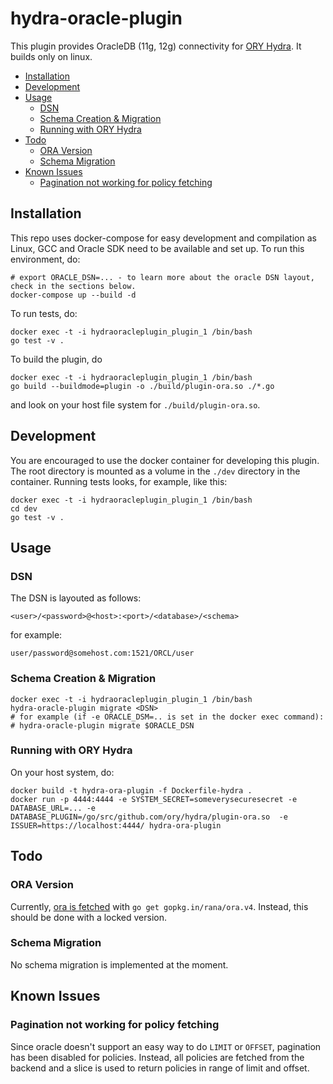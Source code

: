 # hydra-oracle-plugin

This plugin provides OracleDB (11g, 12g) connectivity for [ORY Hydra](https://github.com/ory/hydra). It builds
only on linux.

<!-- START doctoc generated TOC please keep comment here to allow auto update -->
<!-- DON'T EDIT THIS SECTION, INSTEAD RE-RUN doctoc TO UPDATE -->


- [Installation](#installation)
- [Development](#development)
- [Usage](#usage)
  - [DSN](#dsn)
  - [Schema Creation & Migration](#schema-creation-&-migration)
  - [Running with ORY Hydra](#running-with-ory-hydra)
- [Todo](#todo)
  - [ORA Version](#ora-version)
  - [Schema Migration](#schema-migration)
- [Known Issues](#known-issues)
  - [Pagination not working for policy fetching](#pagination-not-working-for-policy-fetching)

<!-- END doctoc generated TOC please keep comment here to allow auto update -->

## Installation

This repo uses docker-compose for easy development and compilation as Linux, GCC and Oracle SDK need to be
available and set up. To run this environment, do:

```
# export ORACLE_DSN=... - to learn more about the oracle DSN layout, check in the sections below.
docker-compose up --build -d
```

To run tests, do:

```
docker exec -t -i hydraoracleplugin_plugin_1 /bin/bash
go test -v .
```

To build the plugin, do

```
docker exec -t -i hydraoracleplugin_plugin_1 /bin/bash
go build --buildmode=plugin -o ./build/plugin-ora.so ./*.go
```

and look on your host file system for `./build/plugin-ora.so`.

## Development

You are encouraged to use the docker container for developing this plugin. The root directory is mounted as a volume
in the `./dev` directory in the container. Running tests looks, for example, like this:

```
docker exec -t -i hydraoracleplugin_plugin_1 /bin/bash
cd dev
go test -v .
```

## Usage

### DSN

The DSN is layouted as follows:

```
<user>/<password>@<host>:<port>/<database>/<schema>
```

for example:

```
user/password@somehost.com:1521/ORCL/user
```

### Schema Creation & Migration

```
docker exec -t -i hydraoracleplugin_plugin_1 /bin/bash
hydra-oracle-plugin migrate <DSN>
# for example (if -e ORACLE_DSM=.. is set in the docker exec command):
# hydra-oracle-plugin migrate $ORACLE_DSN
```

### Running with ORY Hydra

On your host system, do:

```
docker build -t hydra-ora-plugin -f Dockerfile-hydra .
docker run -p 4444:4444 -e SYSTEM_SECRET=someverysecuresecret -e DATABASE_URL=... -e DATABASE_PLUGIN=/go/src/github.com/ory/hydra/plugin-ora.so  -e ISSUER=https://localhost:4444/ hydra-ora-plugin
```

## Todo

### ORA Version

Currently, [ora is fetched](./Dockerfile-hydra) with `go get gopkg.in/rana/ora.v4`. Instead, this should be done
with a locked version.

### Schema Migration

No schema migration is implemented at the moment.

## Known Issues

### Pagination not working for policy fetching

Since oracle doesn't support an easy way to do `LIMIT` or `OFFSET`, pagination has been disabled for policies. Instead,
all policies are fetched from the backend and a slice is used to return policies in range of limit and offset.